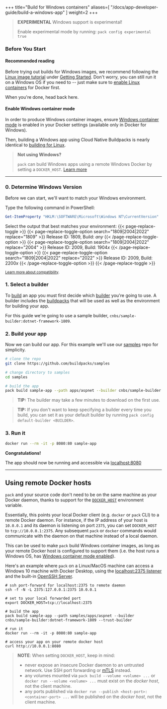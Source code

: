 
+++
title="Build for Windows containers"
aliases=[
  "/docs/app-developer-guide/build-a-windows-app"
]
weight=2
+++

<!--more-->

> **EXPERIMENTAL** Windows support is experimental!
>
> Enable experimental mode by running: `pack config experimental true`

### Before You Start

#### Recommended reading

Before trying out builds for Windows images, we recommend following the [Linux image tutorial][app-journey] under [Getting Started][getting-started]. Don't worry, you can still run it on a Windows OS if you need to -- just make sure to [enable Linux containers][container-mode] for Docker first.

When you're done, head back here.

#### Enable Windows container mode

In order to produce Windows container images, ensure [Windows container mode][container-mode] is enabled in your Docker settings (available only in Docker for Windows).

Then, building a Windows app using Cloud Native Buildpacks is nearly identical to [building for Linux][build-linux].

> **Not using Windows?**
>
> `pack` can build Windows apps using a remote Windows Docker by setting a `DOCKER_HOST`. [Learn more](#using-remote-docker-hosts)

---

### 0. Determine Windows Version

Before we can start, we'll want to match your Windows environment.

Type the following command in PowerShell:

```powershell
Get-ItemProperty "HKLM:\SOFTWARE\Microsoft\Windows NT\CurrentVersion" | Format-Table -Property ReleaseId, CurrentBuild
```

Select the output that best matches your environment:
{{< page-replace-toggle >}}
{{< page-replace-toggle-option search="1809|2004|2022" replace="1809" >}} Release ID: 1809, Build: <i>any</i> {{< /page-replace-toggle-option >}}
{{< page-replace-toggle-option search="1809|2004|2022" replace="2004" >}} Release ID: 2009, Build: 1904<i>x</i> {{< /page-replace-toggle-option >}}
{{< page-replace-toggle-option search="1809|2004|2022" replace="2022" >}} Release ID: 2009, Build: 2200<i>x</i> {{< /page-replace-toggle-option >}}
{{< /page-replace-toggle >}}

<small>[Learn more about compatibility][compatibility].</small>

[compatibility]: https://docs.microsoft.com/en-us/virtualization/windowscontainers/deploy-containers/version-compatibility?tabs=windows-server-2019%2Cwindows-10-20H2#windows-client-host-os-compatibility

### 1. Select a builder

To [build][build] an app you must first decide which [builder][builder] you're going to use. A builder
includes the [buildpacks][buildpack] that will be used as well as the environment for building your
app.

For this guide we're going to use a sample builder, `cnbs/sample-builder:dotnet-framework-1809`.

### 2. Build your app

Now we can build our app. For this example we'll use our [samples][samples] repo for simplicity.

```bash
# clone the repo
git clone https://github.com/buildpacks/samples

# change directory to samples
cd samples

# build the app
pack build sample-app --path apps/aspnet --builder cnbs/sample-builder:dotnet-framework-1809 --trust-builder
```

> **TIP:** The builder may take a few minutes to download on the first use.

> **TIP:** If you don't want to keep specifying a builder every time you build, you can set it as your default
> builder by running `pack config default-builder <BUILDER>`.

### 3. Run it

```bash
docker run --rm -it -p 8080:80 sample-app
```

**Congratulations!**

The app should now be running and accessible via [localhost:8080](http://localhost:8080)

---

## Using remote Docker hosts

`pack` and your source code don't need to be on the same machine as your Docker daemon, thanks to support for the [`DOCKER_HOST`][docker-env-vars] environment variable. 

Essentially, this points your local Docker client (e.g. `docker` or `pack` CLI) to a remote Docker daemon. For instance, if the IP address of your host is `10.0.0.1` and its daemon is listening on port `2375`, you can set `DOCKER_HOST` to `tcp://10.0.0.1:2375`. Any subsequent `pack` or `docker` commands would communicate with the daemon on that machine instead of a local daemon.

This can be used to make `pack` build Windows container images, as long as your remote Docker host is configured to support them (i.e. the host runs a Windows OS, has [Windows container mode enabled][container-mode]).

Here's an example where `pack` on a Linux/MacOS machine can access a Windows 10 machine with Docker Desktop, using the [localhost:2375 listener][docker-general-settings] and the built-in [OpenSSH Server][windows-openssh-server].  
```
# ssh port-forward for localhost:2375 to remote daemon
ssh -f -N -L 2375:127.0.0.1:2375 10.0.0.1

# set to your local forwarded port
export DOCKER_HOST=tcp://localhost:2375

# build the app
pack build sample-app --path samples/apps/aspnet --builder cnbs/sample-builder:dotnet-framework-1809 --trust-builder

# run it
docker run --rm -it -p 8080:80 sample-app

# access your app on your remote docker host
curl http://10.0.0.1:8080
```

> **NOTE**: When setting `DOCKER_HOST`, keep in mind:
>
> - never expose an insecure Docker daemon to an untrusted network. Use SSH port forwarding or [mTLS][protect-the-daemon-socket] instead.
> - any volumes mounted via `pack build --volume <volume> ...` or `docker run --volume <volume> ...` must exist on the _docker host_, not the client machine.
> - any ports published via `docker run --publish <host-port>:<container-port> ...` will be published on the _docker host_, not the client machine.

[pack-issues]: https://github.com/buildpacks/pack/issues
[lifecycle-issues]: https://github.com/buildpacks/lifecycle/issues
[app-journey]: /docs/app-journey
[getting-started]: /docs
[container-mode]: https://docs.docker.com/desktop/faqs/windowsfaqs/#how-do-i-switch-between-windows-and-linux-containers
[docker-env-vars]: https://docs.docker.com/engine/reference/commandline/cli/#environment-variables
[docker-hosts]: #understanding-docker-hosts
[build-linux]: /docs/for-app-developers/tutorials/basic-app
[build]: /docs/for-app-developers/concepts/build
[builder]: /docs/for-platform-operators/concepts/builder
[buildpack]: /docs/for-platform-operators/concepts/buildpack
[samples]: https://github.com/buildpacks/samples
[docker-general-settings]: https://docs.docker.com/docker-for-windows/#general
[windows-openssh-server]: https://docs.microsoft.com/en-us/windows-server/administration/openssh/openssh_install_firstuse
[protect-the-daemon-socket]: https://docs.docker.com/engine/security/https/
